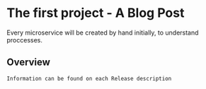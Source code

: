 # The first project - A Blog Post

Every microservice will be created by hand initially, to understand proccesses. 

## Overview

    Information can be found on each Release description 